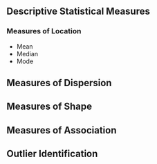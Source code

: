 ## Descriptive Statistical Measures
### Measures of Location
- Mean
- Median
- Mode
## Measures of Dispersion
## Measures of Shape
## Measures of Association
## Outlier Identification
